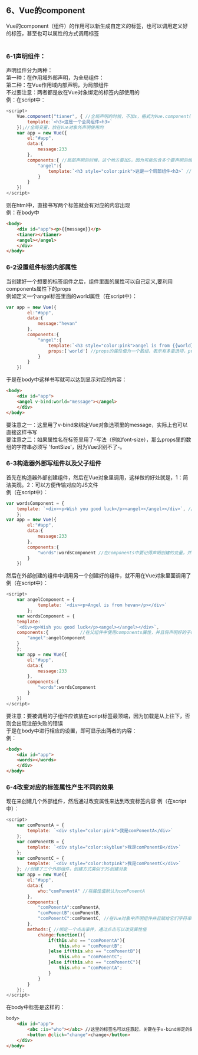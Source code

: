 ## 6、Vue的component
Vue的component（组件）的作用可以新生成自定义的标签，也可以调用定义好的标签，甚至也可以属性的方式调用标签<br>
<br>
### 6-1声明组件：
声明组件分为两种：<br>
第一种：在作用域外部声明，为全局组件：<br>
第二种：在Vue作用域内部声明，为局部组件<br>
不过要注意：两者都是放在Vue对象绑定的标签内部使用的<br>
例：在script中：
```javascript
<script>
	Vue.component("tianer", { //全局声明的时候，不加s，格式为Vue.component()，里面包含标签名字（字符串），还有一个对象；
		template:`<h3>这是一个全局组件<h3>`
	});//全局变量，放在Vue对象外声明使用的
	var app = new Vue({
		el:"#app",
		data:{
			message:233
		},
		components:{ //局部声明的时候，这个地方要加S，因为可能包含多个要声明的组件
			"angel":{
				template:`<h3 style="color:pink">这是一个局部组件<h3>` //格式为对象的格式，属性名+属性值，这是局部的变量，放在Vue对象内部声明使用的
			}
		}
	})
</script>
```
则在html中，直接书写两个标签就会有对应的内容出现<br>
例：在body中
```html
<body>
	<div id="app"><p>{{message}}</p>
	<tianer></tianer>
	<angel></angel>
	</div>
</body>
```
### 6-2设置组件标签内部属性
当创建好一个想要的标签组件之后，组件里面的属性可以自己定义,要利用components属性下的props<br>
例如定义一个angel标签里面的world属性（在script中）：
```javascript
var app = new Vue({
		el:"#app",
		data:{
			message:"hevan"
		},
		components:{
			"angel":{
				template:`<h3 style="color:pink">angel is from {{world}}</h3>` ,//可以使用插值的方式(例：{{world}})来插入到模板当中
				props:['world'] //props的属性值为一个数组，表示有多重选项，props的内容主要是设置自定义标签的属性，名字
			}
		}
	})
```
于是在body中这样书写就可以达到显示对应的内容：
```html
<body>
	<div id="app">
	<angel v-bind:world="message"></angel>
	</div>
</body>
```
要注意之一：这里用了v-bind来绑定Vue对象选项里的message，实际上也可以直接<angel world="hevan"></angel>这样书写<br>
要注意之二：如果属性名在标签里用了-写法（例如font-size），那么props里的数组的字符串必须写 'fontSize'，因为Vue识别不了-。<br>

### 6-3构造器外部写组件以及父子组件
首先在构造器外部创建组件，然后在Vue对象里调用，这样做的好处就是，1：简洁美观。2：可以方便传输对应的JS文件<br>
例（在script中）：
```javascript
var wordsComponent = {
	template: `<div><p>Wish you good luck</p><angel></angel></div>`, //普通的JS声明方式，不过可以使用template属性
	};
var app = new Vue({
		el:"#app",
		data:{
			message:233
		},
		components:{
			"words":wordsComponent //在components中要记得声明创建的变量，并且对应到字符串word上，实际上就是一个完整的word标签
		}
	})
```
然后在外部创建的组件中调用另一个创建好的组件，就不用在Vue对象里面调用了<br>
例（在script中）：
```javascript
<script>
	var angelComponent = {
			template: `<div><p>Angel is from hevan</p></div>`
		};
	var wordsComponent = {
	template: 
	`<div><p>Wish you good luck</p><angel></angel></div>`,
	components:{            //在父组件中使用components属性，并且将声明好的子组件变量绑定给字符串angel（标签）。
		"angel":angelComponent 
	}
	};
	var app = new Vue({
		el:"#app",
		data:{
			message:233
		},
		components:{
			"words":wordsComponent
		}
	})
</script>
```
要注意：要被调用的子组件应该放在script标签最顶端，因为加载是从上往下，否则会出现注册失败的错误<br>
于是在body中进行相应的设置，即可显示出两者的内容：<br>
例：
```html
<body>
	<div id="app">
	<words></words>	
	</div>
</body>
```
### 6-4改变对应的标签属性产生不同的效果
现在来创建几个外部组件，然后通过改变属性来达到改变标签内容
例（在script中）：
```javascript
<script>
	var comPonentA = {
		template: `<div style="color:pink">我是comPonentA</div>`
	};
	var comPonentB = {
		template: `<div style="color:skyblue">我是comPonentB</div>`
	};
	var comPonentC = {
		template: `<div style="color:hotpink">我是comPonentC</div>`
	}; //创建了三个外部组件，创建方式类似于JS创建对象
	var app = new Vue({
		el:"#app",
		data:{
			who:"comPonentA" //将属性值默认为comPonentA
		},
		components:{
			"comPonentA":comPonentA,
			"comPonentB":comPonentB,
			"comPonentC":comPonentC, //在Vue对象中声明组件并且赋给它们字符串
		},
		methods:{ //绑定一个点击事件，通过点击可以改变属性值
			change:function(){
				if(this.who == "comPonentA"){
					this.who = "comPonentB";
				}else if(this.who == "comPonentB"){
					this.who = "comPonentC";
				}else if(this.who == "comPonentC"){
					this.who = "comPonentA";
				}
			}
		}
	});
</script>
```
在body中标签是这样的：
```html
body>
	<div id="app">
		<abc :is="who"></abc> //这里的标签名可以任意起，关键在于v-bind绑定的属性is上，is为一个特殊的定值，使用is才不会出现注册错误
		<button @click="change">change</button>
	</div>
</body>
```